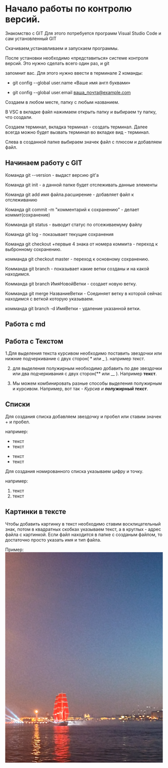 # Начало работы по контролю версий.

Знакомство с GIT
Для этого потребуется программ Visual Studio Code и сам установленный GIT

Скачиваем,устанавливаем и запускаем программы.

После установки необходимо «представиться» системе контроля версий. Это нужно сделать всего один раз, и git 

запомнит вас. Для этого нужно ввести в терминале 2 команды:

* git config --global user.name «Ваше имя англ буквами»

* git config --global user.email ваша_почта@example.com


Создаем в любом месте, папку с любым названием.

В VSC в вкладке файл нажимаем открыть папку и выбираем ту папку, что создали.

Создаем терминал, вкладка терминал - создать терминал. Далее всегда можно будет вызвать терминал во вкладке вид - терминал.

Слева в созданной папке выбираем значек файл с плюсом и добавляем файл.

## Начинаем работу с GIT

Команда git --version - выдаст версию git'а

Команда git init - а данной папке будет отслеживать данные элементы

Команда git add имя файла.расширение - добавляет файл к отслеживанию

Команда git commit -m "комментарий к сохранению" - делает коммит(сохранение)

Комманда git status - выводит статус по отсеживаемуму файлу

Команда git log - показывает текущие сохранения

Команда git сheckout +первые 4 знака от номера коммита - переход к выбронному сохранению.

комманда git checkout master - переход к основному сохранению. 

Комманда git branch - показывает какие ветки созданы и на какой находимся.

Комманда git branch ИмяНовойВетки - создает новую ветку.

Комманда git merge НазваниеВетки - Соединяет ветку в которой сейчас находимся с веткой которую указываем.

комманда git branch -d ИмяВетки - удаление указанной ветки.



## **Работа с md**

## Работа с Текстом

1.Для выделения текста курсивом необходимо поставить  звездочки или нижние подчеркивание с двух сторон( * или _ ). например *текст*.

2. для выделения полужирным необходимо добавить по две звездочки или два подчеркивания с двух сторон(** или __ ). Например **текст**.

3. Мы можем комбинировать разные способы выделения полужирным и курсивом. Например, вот так - _Курсив и  **полужирный текст**_.

## Списки

Для создания списка добавляем звездочку и пробел или ставим значек + и пробел.

например:
* текст
* текст
+ текст
+ текст

Для создания номированного списка указываем цифру и точку.

например:
1. текст
2. текст

## Картинки в тексте

Чтобы добавить картинку в текст необходимо
ставим восклицательный знак, потом в квадратных скобках указываем текст, а в круглых - адрес файла с картинкой. Если файл находится в папке с созданым файлом, то достаточно просто указать имя и тип файла.

Пример:
![Алые Паруса](ship.jpg)